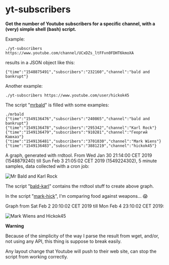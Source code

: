 # yt-subscribers

**Get the number of Youtube subscribers for a specific channel, with a (very) simple shell (bash) script.**

Example:

```
./yt-subscribers https://www.youtube.com/channel/UCxDZs_ltFFvn0FDHT6kmoXA
```

results in a JSON object like this:

```
{"time":"1548875491","subscribers":"232160","channel":"bald and bankrupt"}
```

Another example:

```
./yt-subscribers https://www.youtube.com/user/hickok45
```

The script "[mrbald](https://raw.githubusercontent.com/nkoster/yt-subscribers/master/mrbald)" is filled with some examples:

```
./mrbald
{"time":"1549136476","subscribers":"240865","channel":"bald and bankrupt"}
{"time":"1549136478","subscribers":"295342","channel":"Karl Rock"}
{"time":"1549136479","subscribers":"910281","channel":"Георгий Кавказ"}
{"time":"1549136481","subscribers":"3701030","channel":"Mark Wiens"}
{"time":"1549136483","subscribers":"3881219","channel":"hickok45"}
```

A graph, generated with rrdtool. From Wed Jan 30 21:14:00 CET 2019 (1548879240) till Sun Feb 3 21:05:02 CET 2019 (1549224302), 5 minute samples, data collected with a cron job:

![Mr Bald and Karl Rock](https://raw.githubusercontent.com/nkoster/yt-subscribers/master/mrbald.png "Mr Bald and Karl Rock")

The script "[bald-karl](https://raw.githubusercontent.com/nkoster/yt-subscribers/master/bald-karl)" contains the rrdtool stuff to create above graph.

In the script "[mark-hick](https://raw.githubusercontent.com/nkoster/yt-subscribers/master/mark-hick)", I'm comparing food against weapons... 😱

Graph from Sat Feb 2 20:10:02 CET 2019 till Mon Feb 4 23:10:02 CET 2019:

![Mark Wiens and Hickok45](https://raw.githubusercontent.com/nkoster/yt-subscribers/master/mark-hick.png "Mark Wiens and Hickok45")

**Warning**

Because of the simplicity of the way I parse the result from wget, and/or, not using any API, this thing is suppose to break easily.

Any layout change that Youtube will push to their web site, can stop the script from working correctly.
